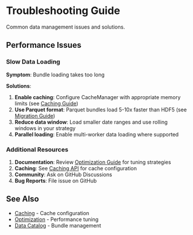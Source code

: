# Troubleshooting Guide

Common data management issues and solutions.

## Performance Issues

### Slow Data Loading

**Symptom**: Bundle loading takes too long

**Solutions**:
1. **Enable caching**: Configure CacheManager with appropriate memory limits (see [Caching Guide](caching.md))
2. **Use Parquet format**: Parquet bundles load 5-10x faster than HDF5 (see [Migration Guide](../catalog/migration.md))
3. **Reduce data window**: Load smaller date ranges and use rolling windows in your strategy
4. **Parallel loading**: Enable multi-worker data loading where supported

### Additional Resources

1. **Documentation**: Review [Optimization Guide](optimization.md) for tuning strategies
2. **Caching**: See [Caching API](caching.md) for cache configuration
3. **Community**: Ask on GitHub Discussions
4. **Bug Reports**: File issue on GitHub

## See Also

- [Caching](caching.md) - Cache configuration
- [Optimization](optimization.md) - Performance tuning
- [Data Catalog](../catalog/bundles.md) - Bundle management
